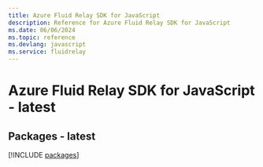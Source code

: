 ```yaml
---
title: Azure Fluid Relay SDK for JavaScript
description: Reference for Azure Fluid Relay SDK for JavaScript
ms.date: 06/06/2024
ms.topic: reference
ms.devlang: javascript
ms.service: fluidrelay
---
```

# Azure Fluid Relay SDK for JavaScript - latest
## Packages - latest
[!INCLUDE [packages](fluid-relay-index.md)]